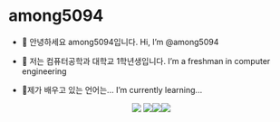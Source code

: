 # among5094

- 👋 안녕하세요 among5094입니다.
 Hi, I’m @among5094

- 📖 저는 컴퓨터공학과 대학교 1학년생입니다.
 I’m a freshman in computer engineering
 
- 🌱제가 배우고 있는 언어는...
 I’m currently learning...
 
<div align="center">
<img src="https://img.shields.io/badge/C-A8B9CC?style=flat-square&logo=C&logoColor=white">
<img src="https://img.shields.io/badge/HTML5-E34F26?style=flat-square&logo=HTML5&logoColor=white"><img src="https://img.shields.io/badge/CSS3-1572B6?style=flat-square&logo=CSS3&logoColor=white"><img src="https://img.shields.io/badge/JavaScript-F7DF1E?style=flat-square&logo=JavaScript&logoColor=white">
</div>


<!---
among5094/among5094 is a ✨ special ✨ repository because its `README.md` (this file) appears on your GitHub profile.
You can click the Preview link to take a look at your changes.
--->
